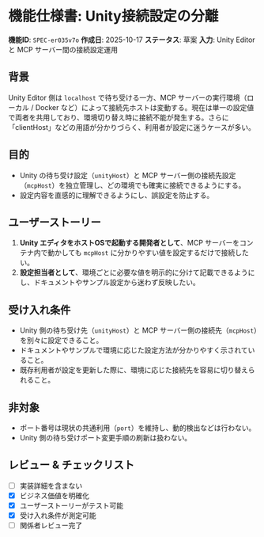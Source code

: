 # 機能仕様書: Unity接続設定の分離

**機能ID**: `SPEC-er035v7o`
**作成日**: 2025-10-17
**ステータス**: 草案
**入力**: Unity Editor と MCP サーバー間の接続設定運用

## 背景

Unity Editor 側は `localhost` で待ち受ける一方、MCP サーバーの実行環境（ローカル / Docker など）によって接続先ホストは変動する。現在は単一の設定値で両者を共用しており、環境切り替え時に接続不能が発生する。さらに「clientHost」などの用語が分かりづらく、利用者が設定に迷うケースが多い。

## 目的

- Unity の待ち受け設定（`unityHost`）と MCP サーバー側の接続先設定（`mcpHost`）を独立管理し、どの環境でも確実に接続できるようにする。
- 設定内容を直感的に理解できるようにし、誤設定を防止する。

## ユーザーストーリー

1. **Unity エディタをホストOSで起動する開発者として**、MCP サーバーをコンテナ内で動かしても `mcpHost` に分かりやすい値を設定するだけで接続したい。
2. **設定担当者として**、環境ごとに必要な値を明示的に分けて記載できるようにし、ドキュメントやサンプル設定から迷わず反映したい。

## 受け入れ条件

- Unity 側の待ち受け先（`unityHost`）と MCP サーバー側の接続先（`mcpHost`）を別々に設定できること。
- ドキュメントやサンプルで環境に応じた設定方法が分かりやすく示されていること。
- 既存利用者が設定を更新した際に、環境に応じた接続先を容易に切り替えられること。

## 非対象

- ポート番号は現状の共通利用（`port`）を維持し、動的検出などは行わない。
- Unity 側の待ち受けポート変更手順の刷新は扱わない。

## レビュー & チェックリスト

- [ ] 実装詳細を含まない
- [x] ビジネス価値を明確化
- [x] ユーザーストーリーがテスト可能
- [x] 受け入れ条件が測定可能
- [ ] 関係者レビュー完了
